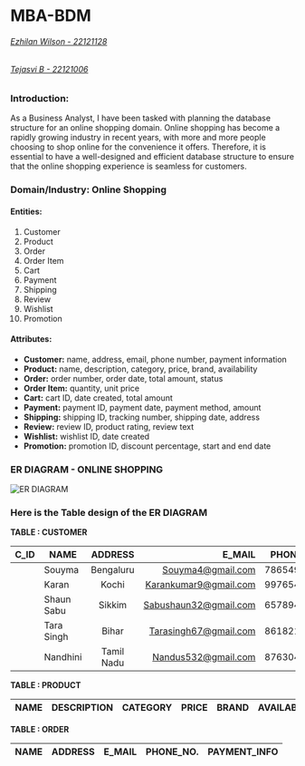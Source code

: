# MBA-BDM
###### [Ezhilan Wilson - 22121128](https://github.com/EzhianWilson)
###### [Tejasvi B - 22121006](https://github.com/tejbasu)

### **Introduction:**

As a Business Analyst, I have been tasked with planning the database structure for an online shopping domain. Online shopping has become a rapidly growing industry in recent years, with more and more people choosing to shop online for the convenience it offers. Therefore, it is essential to have a well-designed and efficient database structure to ensure that the online shopping experience is seamless for customers.

### **Domain/Industry:** Online Shopping

#### **Entities:**

1. Customer
2. Product
3. Order
4. Order Item
5. Cart
6. Payment
7. Shipping
8. Review
9. Wishlist
10. Promotion

#### **Attributes:**

* **Customer:** name, address, email, phone number, payment information
* **Product:** name, description, category, price, brand, availability
* **Order:** order number, order date, total amount, status
* **Order Item:** quantity, unit price
* **Cart:** cart ID, date created, total amount
* **Payment:** payment ID, payment date, payment method, amount
* **Shipping:** shipping ID, tracking number, shipping date, address
* **Review:** review ID, product rating, review text
* **Wishlist:** wishlist ID, date created
* **Promotion:** promotion ID, discount percentage, start and end date


### ER DIAGRAM - ONLINE SHOPPING
![ER DIAGRAM](https://user-images.githubusercontent.com/126074324/234166650-55ba937e-c04e-4053-9aed-0cfdee67a23d.jpg)


### Here is the Table design of the ER DIAGRAM

**TABLE : CUSTOMER**

|C_ID| NAME          | ADDRESS       | E_MAIL                |PHONE_NO. | PAYMENT_INFO |
|---:| ------------- |:-------------:| ---------------------:|---------:|-------------:|
|    |   Souyma      |Bengaluru      |Souyma4@gmail.com      |7865498712|  COD         |         
|    |    Karan      |Kochi          |Karankumar9@gmail.com  |9976540987| Credit Card  |
|    |  Shaun Sabu   |Sikkim         |Sabushaun32@gmail.com  |6578943210|COD           |
|    |  Tara Singh   |Bihar          |Tarasingh67@gmail.com  |8618212489|UPI           |
|    |  Nandhini     |Tamil Nadu     |Nandus532@gmail.com    |8763043210|Debit Card    |


**TABLE : PRODUCT**

| NAME          | DESCRIPTION   | CATEGORY              |PRICE     | BRAND        | AVAILABILITY |
| ------------- |:-------------:| ---------------------:|---------:|-------------:|-------------:|



**TABLE : ORDER**

| NAME          | ADDRESS       | E_MAIL                |PHONE_NO. | PAYMENT_INFO |
| ------------- |:-------------:| ---------------------:|---------:|-------------:|
